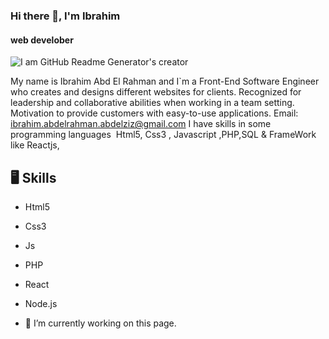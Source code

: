 ### Hi there 👋, I'm Ibrahim
####  web develober
![I am GitHub Readme Generator's creator](header.gif)

My name is Ibrahim Abd El Rahman and I`m a Front-End Software Engineer who creates and designs different websites for clients. 
Recognized for leadership and collaborative abilities when working in a team setting. Motivation to provide customers with easy-to-use applications.
Email: ibrahim.abdelrahman.abdelziz@gmail.com
I have skills in some programming languages ​
Html5, Css3 , Javascript ,PHP,SQL
& FrameWork like Reactjs,

  ## 🖥️ Skills 
   - Html5 
   - Css3
   - Js
   - PHP 
   - React
   - Node.js

- 🔭 I’m currently working on this page. 





